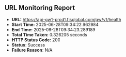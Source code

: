 ## URL Monitoring Report

- **URL:** https://api-gw1-prod1.fisglobal.com/gw/v1/health
- **Start Time:** 2025-06-28T09:34:22.962984
- **End Time:** 2025-06-28T09:34:23.289189
- **Total Time Taken:** 0.326205 seconds
- **HTTP Status Code:** 200
- **Status:** Success
- **Failure Reason:** N/A
